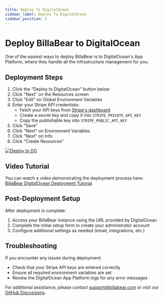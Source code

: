 ```yaml
---
title: Deploy To DigitalOcean
sidebar_label: Deploy To DigitalOcean
sidebar_position: 2
---
```


# Deploy BillaBear to DigitalOcean

One of the easiest ways to deploy BillaBear is to DigitalOcean's App Platform, where they handle all the infrastructure management for you.

## Deployment Steps

1. Click the "Deploy to DigitalOcean" button below
2. Click "Next" on the Resources screen
3. Click "Edit" on Global Environment Variables
4. Enter your Stripe API credentials:
   - Fetch your API keys from [Stripe's dashboard](https://dashboard.stripe.com/apikeys)
   - Create a secret key and copy it into `STRIPE_PRIVATE_API_KEY`
   - Copy the publishable key into `STRIPE_PUBLIC_API_KEY`
5. Click "Save"
6. Click "Next" on Environment Variables
7. Click "Next" on Info
8. Click "Create Resources"

[![Deploy to DO](https://www.deploytodo.com/do-btn-blue.svg)](https://cloud.digitalocean.com/apps/new?repo=https://github.com/billabear/billabear/tree/main)

## Video Tutorial

You can watch a video demonstrating the deployment process here: [BillaBear DigitalOcean Deployment Tutorial](https://youtu.be/cbInyGtqLCs)

## Post-Deployment Setup

After deployment is complete:

1. Access your BillaBear instance using the URL provided by DigitalOcean
2. Complete the initial setup form to create your administrator account
3. Configure additional settings as needed (email, integrations, etc.)

## Troubleshooting

If you encounter any issues during deployment:

- Check that your Stripe API keys are entered correctly
- Ensure all required environment variables are set
- Review the DigitalOcean App Platform logs for any error messages

For additional assistance, please contact [support@billabear.com](mailto:support@billabear.com) or visit our [GitHub Discussions](https://github.com/billabear/billabear/discussions/categories/q-a).